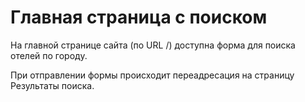 # Главная страница с поиском
На главной странице сайта (по URL /) доступна форма для поиска отелей по городу.

При отправлении формы происходит переадресация на страницу Результаты поиска.
